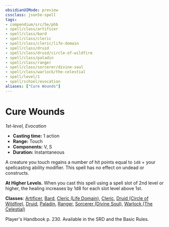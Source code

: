 ```yaml
---
obsidianUIMode: preview
cssclass: json5e-spell
tags:
- compendium/src/5e/phb
- spell/class/artificer
- spell/class/bard
- spell/class/cleric
- spell/class/cleric/life-domain
- spell/class/druid
- spell/class/druid/circle-of-wildfire
- spell/class/paladin
- spell/class/ranger
- spell/class/sorcerer/divine-soul
- spell/class/warlock/the-celestial
- spell/level/1
- spell/school/evocation
aliases: ["Cure Wounds"]
---
```

# Cure Wounds
*1st-level, Evocation*  

- **Casting time:** 1 action
- **Range:** Touch
- **Components:** V, S
- **Duration:** Instantaneous

A creature you touch regains a number of hit points equal to `1d8` + your spellcasting ability modifier. This spell has no effect on undead or constructs.

**At Higher Levels.** When you cast this spell using a spell slot of 2nd level or higher, the healing increases by 1d8 for each slot level above 1st.

**Classes**: [Artificer](../../classes/artificer-tce.md#), [Bard](../../classes/bard.md#), [Cleric (Life Domain)](../../classes/cleric-life-domain.md#), [Cleric](../../classes/cleric.md#), [Druid (Circle of Wildfire)](../../classes/druid-circle-of-wildfire-tce.md#), [Druid](../../classes/druid.md#), [Paladin](../../classes/paladin.md#), [Ranger](../../classes/ranger.md#), [Sorcerer (Divine Soul)](../../classes/sorcerer-divine-soul-xge.md#), [Warlock (The Celestial)](../../classes/warlock-the-celestial-xge.md#)

Player's Handbook p. 230. Available in the SRD and the Basic Rules.